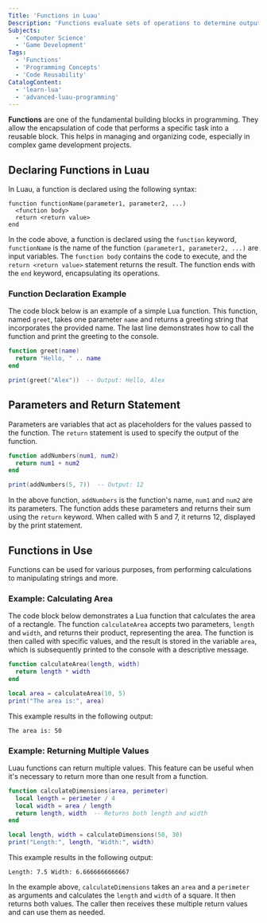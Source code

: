 ```yaml
---
Title: 'Functions in Luau'
Description: 'Functions evaluate sets of operations to determine outputs based on given inputs.'
Subjects:
  - 'Computer Science'
  - 'Game Development'
Tags:
  - 'Functions'
  - 'Programming Concepts'
  - 'Code Reusability'
CatalogContent:
  - 'learn-lua'
  - 'advanced-luau-programming'
---
```


**Functions** are one of the fundamental building blocks in programming. They allow the encapsulation of code that performs a specific task into a reusable block. This helps in managing and organizing code, especially in complex game development projects.

## Declaring Functions in Luau

In Luau, a function is declared using the following syntax:

```pseudo
function functionName(parameter1, parameter2, ...)
  <function body>
  return <return value>
end
```

In the code above, a function is declared using the `function` keyword, `functionName` is the name of the function `(parameter1, parameter2, ...)` are input variables. The `function body` contains the code to execute, and the `return <return value>` statement returns the result. The function ends with the `end` keyword, encapsulating its operations.

### Function Declaration Example

The code block below is an example of a simple Lua function. This function, named `greet`, takes one parameter `name` and returns a greeting string that incorporates the provided name. The last line demonstrates how to call the function and print the greeting to the console.

```lua
function greet(name)
  return "Hello, " .. name
end

print(greet("Alex"))  -- Output: Hello, Alex
```

## Parameters and Return Statement

Parameters are variables that act as placeholders for the values passed to the function. The `return` statement is used to specify the output of the function.

```lua
function addNumbers(num1, num2)
  return num1 + num2
end

print(addNumbers(5, 7))  -- Output: 12
```

In the above function, `addNumbers` is the function's name, `num1` and `num2` are its parameters. The function adds these parameters and returns their sum using the `return` keyword. When called with 5 and 7, it returns 12, displayed by the print statement.

## Functions in Use

Functions can be used for various purposes, from performing calculations to manipulating strings and more.

### Example: Calculating Area

The code block below demonstrates a Lua function that calculates the area of a rectangle. The function `calculateArea` accepts two parameters, `length` and `width`, and returns their product, representing the area. The function is then called with specific values, and the result is stored in the variable `area`, which is subsequently printed to the console with a descriptive message.

```lua
function calculateArea(length, width)
  return length * width
end

local area = calculateArea(10, 5)
print("The area is:", area)
```

This example results in the following output:

```shell
The area is: 50
```

### Example: Returning Multiple Values

Luau functions can return multiple values. This feature can be useful when it's necessary to return more than one result from a function.

```lua
function calculateDimensions(area, perimeter)
  local length = perimeter / 4
  local width = area / length
  return length, width  -- Returns both length and width
end

local length, width = calculateDimensions(50, 30)
print("Length:", length, "Width:", width)
```

This example results in the following output:

```shell
Length: 7.5 Width: 6.6666666666667
```

In the example above, `calculateDimensions` takes an `area` and a `perimeter` as arguments and calculates the `length` and `width` of a square. It then returns both values. The caller then receives these multiple return values and can use them as needed.
